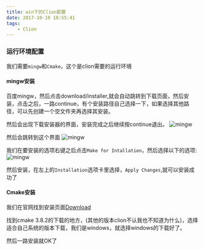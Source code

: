 ```yaml
---
title: win下的Clion配置
date: 2017-10-10 18:55:41
tags:
    - Clion
---
```


### 运行环境配置

我们需要`mingw`和`Cmake`，这个是clion需要的运行环境

#### mingw安装

百度mingw，然后点击download/installer,就会自动跳转到下载页面，然后安装，点击之后，一路continue，有个安装路径自己选择一下，如果选择其他路径，可以先创建一个空文件夹再选择其安装。

然后会出现下载安装器的界面，安装完成之后继续按continue退出。
![mingw](http://ouonrxq3b.bkt.clouddn.com/Clion-config/mingw_2.png)

然后会跳转到这个界面
![mingw](http://ouonrxq3b.bkt.clouddn.com/Clion-config/mingw_3.png)

我们在要安装的选项右键之后点击`Make for Intallation`，然后选择以下的选项:
![mingw](http://ouonrxq3b.bkt.clouddn.com/Clion-config/mingw_4.png)

然后安装，在左上的`Installation`选项卡里选择，`Apply Changes`,就可以安装成功了

#### Cmake安装

我们在官网找到安装页面[Download](https://cmake.org/download/)

找到cmake 3.8.2的下载的地方，(其他的版本clion不认我也不知道为什么)，选择适合自己系统的版本下载，我们是windows，就选择windows的下载好了。

然后一路安装就OK了